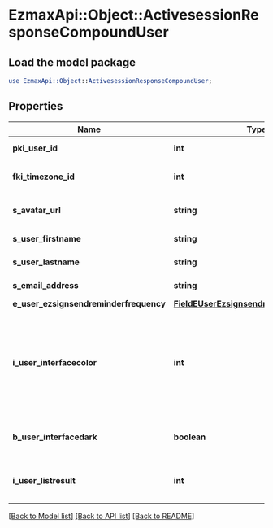 # EzmaxApi::Object::ActivesessionResponseCompoundUser

## Load the model package
```perl
use EzmaxApi::Object::ActivesessionResponseCompoundUser;
```

## Properties
Name | Type | Description | Notes
------------ | ------------- | ------------- | -------------
**pki_user_id** | **int** | The unique ID of the User | 
**fki_timezone_id** | **int** | The unique ID of the Timezone | 
**s_avatar_url** | **string** | The url of the picture used as avatar | [optional] 
**s_user_firstname** | **string** | The first name of the user | 
**s_user_lastname** | **string** | The last name of the user | 
**s_email_address** | **string** | The email address. | [optional] 
**e_user_ezsignsendreminderfrequency** | [**FieldEUserEzsignsendreminderfrequency**](FieldEUserEzsignsendreminderfrequency.md) |  | 
**i_user_interfacecolor** | **int** | The int32 representation of the interface color. For example, RGB color #39435B would be 3752795 | 
**b_user_interfacedark** | **boolean** | Whether to use a dark mode interface | 
**i_user_listresult** | **int** | The number of rows to return by default in lists | 

[[Back to Model list]](../README.md#documentation-for-models) [[Back to API list]](../README.md#documentation-for-api-endpoints) [[Back to README]](../README.md)


